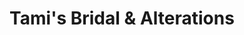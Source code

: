 ---
title: "Tami's Bridal & Alterations"
url: /wyoming/tamis-bridal-und-alterations/
shop: Kleidung
---